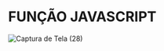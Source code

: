 # FUNÇÃO JAVASCRIPT
 
 ![Captura de Tela (28)](https://user-images.githubusercontent.com/104371197/192164504-fc94b6ff-1c3e-4e7e-b3d4-afc051893041.png)




